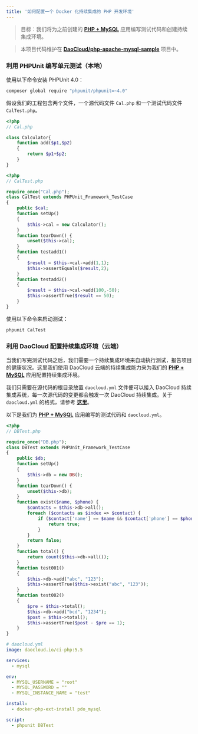 ```yaml
---
title: '如何配置一个 Docker 化持续集成的 PHP 开发环境'
---
```


<!-- reviewed by fiona -->

> 目标：我们将为之前创建的 **[PHP + MySQL](https://github.com/DaoCloud/php-apache-mysql-sample)** 应用编写测试代码和创建持续集成环境。

> 本项目代码维护在 **[DaoCloud/php-apache-mysql-sample](https://github.com/DaoCloud/php-apache-mysql-sample)** 项目中。

### 利用 PHPUnit 编写单元测试（本地）

使用以下命令安装 PHPUnit 4.0：

```bash
composer global require "phpunit/phpunit=~4.0"
```

假设我们的工程包含两个文件，一个源代码文件 `Cal.php` 和一个测试代码文件 `CalTest.php`。

```php
<?php
// Cal.php

class Calculator{
    function add($p1,$p2)
    {
        return $p1+$p2;
    }
}
```

```php
<?php
// CalTest.php

require_once("Cal.php");
class CalTest extends PHPUnit_Framework_TestCase
{
    public $cal;
    function setUp()
    {
        $this->cal = new Calculator();
    }
    function tearDown() {
        unset($this->cal);
    }
    function testadd1()
    {
        $result = $this->cal->add(1,1);
        $this->assertEquals($result,2);
    }
    function testadd2()
    {
        $result = $this->cal->add(100,-50);
        $this->assertTrue($result == 50);
    }
}
```

使用以下命令来启动测试：

```bash
phpunit CalTest
```

### 利用 DaoCloud 配置持续集成环境（云端）

当我们写完测试代码之后，我们需要一个持续集成环境来自动执行测试，报告项目的健康状况。这里我们使用 DaoCloud 云端的持续集成能力来为我们的 **[PHP + MySQL](https://github.com/DaoCloud/php-apache-mysql-sample)** 应用配置持续集成环境。

我们只需要在源代码的根目录放置 `daocloud.yml` 文件便可以接入 DaoCloud 持续集成系统，每一次源代码的变更都会触发一次 DaoCloud 持续集成。关于 `daocloud.yml` 的格式，请参考 **[这里](http://help.daocloud.io/features/continuous-integration/daocloud-yml.html)**。

以下是我们为 **[PHP + MySQL](https://github.com/DaoCloud/php-apache-mysql-sample)** 应用编写的测试代码和 `daocloud.yml`。

```php
<?php
// DBTest.php

require_once("DB.php");
class DBTest extends PHPUnit_Framework_TestCase
{
    public $db;
    function setUp()
    {
        $this->db = new DB();
    }
    function tearDown() {
        unset($this->db);
    }
    function exist($name, $phone) {
        $contacts = $this->db->all();
        foreach ($contacts as $index => $contact) {
            if ($contact['name'] == $name && $contact['phone'] == $phone) {
                return true;
            }
        }
        return false;
    }
    function total() {
        return count($this->db->all());
    }
    function test001()
    {
        $this->db->add("abc", "123");
        $this->assertTrue($this->exist("abc", "123"));
    }
    function test002()
    {
        $pre = $this->total();
        $this->db->add("bcd", "1234");
        $post = $this->total();
        $this->assertTrue($post - $pre == 1);
    }
}
```

```yaml
# daocloud.yml
image: daocloud.io/ci-php:5.5

services:
  - mysql

env:
  - MYSQL_USERNAME = "root"
  - MYSQL_PASSWORD = ""
  - MYSQL_INSTANCE_NAME = "test"

install:
  - docker-php-ext-install pdo_mysql

script:
  - phpunit DBTest
```
